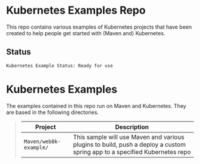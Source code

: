 Kubernetes Examples Repo
========================

This repo contains various examples of Kubernetes projects that have been created to help people get started with (Maven and) Kubernetes.

Status
------
````
Kubernetes Example Status: Ready for use
````

Kubernetes Examples
===================
The examples contained in this repo run on Maven and Kubernetes. They are based in the following directories.

>| Project | Description | 
>| ------- | ----------- |
>| `Maven/web8k-example/` | This sample will use Maven and various plugins to build, push a deploy a custom spring app to a specified Kubernetes repo |
